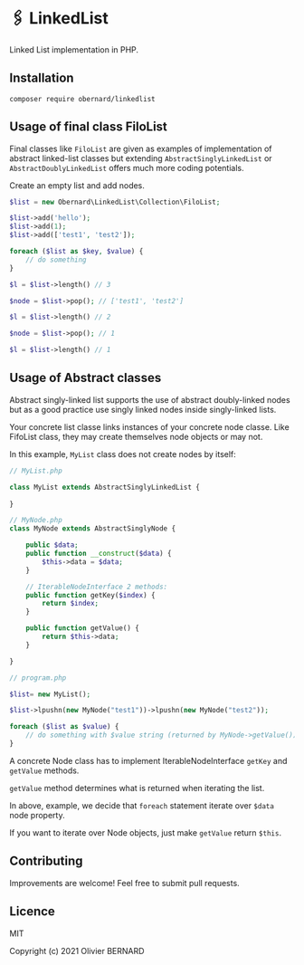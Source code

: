 # 🖇 LinkedList

Linked List implementation in PHP.

## Installation

```shell
composer require obernard/linkedlist
```

## Usage of final class FiloList

Final classes like `FiloList` are given as examples of implementation of abstract linked-list classes but extending `AbstractSinglyLinkedList` or `AbstractDoublyLinkedList` offers much more coding potentials.

Create an empty list and add nodes.
```php
$list = new Obernard\LinkedList\Collection\FiloList;

$list->add('hello');
$list->add(1);
$list->add(['test1', 'test2']);

foreach ($list as $key, $value) {
    // do something 
}

$l = $list->length() // 3

$node = $list->pop(); // ['test1', 'test2']

$l = $list->length() // 2

$node = $list->pop(); // 1

$l = $list->length() // 1

```

## Usage of Abstract classes 

Abstract singly-linked list supports the use of abstract doubly-linked nodes but as a good practice use singly linked nodes inside singly-linked lists.

Your concrete list classe links instances of your concrete node classe. Like FifoList class, they may create themselves node objects or may not.   

In this example, `MyList` class does not create nodes by itself:

```php
// MyList.php

class MyList extends AbstractSinglyLinkedList {
    
}

// MyNode.php
class MyNode extends AbstractSinglyNode {

    public $data;
    public function __construct($data) {
        $this->data = $data;
    }

    // IterableNodeInterface 2 methods:
    public function getKey($index) {
        return $index;
    }

    public function getValue() {
        return $this->data;
    }

}

// program.php

$list= new MyList();

$list->lpushn(new MyNode("test1"))->lpushn(new MyNode("test2"));

foreach ($list as $value) {
    // do something with $value string (returned by MyNode->getValue())
}


```

A concrete Node class has to implement IterableNodeInterface `getKey` and `getValue` methods. 

`getValue` method determines what is returned when iterating the list.

In above, example, we decide that `foreach` statement iterate over `$data` node property.

If you want to iterate over Node objects, just make `getValue` return `$this`.


## Contributing

Improvements are welcome! Feel free to submit pull requests.

## Licence

MIT

Copyright (c) 2021 Olivier BERNARD